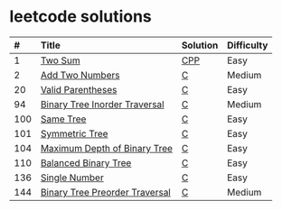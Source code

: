 # leetcode solutions

| # | Title | Solution | Difficulty |
| :------ | :------ | :------ | :----- |
| 1 | [Two Sum](https://leetcode.com/problems/two-sum/) | [CPP](./cc/TwoSum/two_sum.cc)  | Easy |
| 2 | [Add Two Numbers](https://leetcode.com/problems/add-two-numbers/) | [C](./c/AddTwoNumbers/add_two_numbers.c)  | Medium |
| 20 | [Valid Parentheses](https://leetcode.com/problems/valid-parentheses/) | [C](./c/ValidParentheses/valid_parentheses.c)  | Easy |
| 94 | [Binary Tree Inorder Traversal](https://leetcode.com/problems/binary-tree-inorder-traversal/) | [C](./c/BinaryTreeInorderTraversal/binary_tree_inorder_traversal.c)  | Medium |
| 100 | [Same Tree](https://leetcode.com/problems/same-tree/) | [C](./c/SameTree/same_tree.c)  | Easy |
| 101 | [Symmetric Tree](https://leetcode.com/problems/symmetric-tree/) | [C](./c/SymmetricTree/symmetric_tree.c)  | Easy |
| 104 | [Maximum Depth of Binary Tree](https://leetcode.com/problems/maximum-depth-of-binary-tree/) | [C](./c/MaximumDepthOfBinaryTree/max_depth.c)  | Easy |
| 110 | [Balanced Binary Tree](https://leetcode.com/problems/balanced-binary-tree/) | [C](./c/BalancedBinaryTree/balanced_binary_tree.c)  | Easy |
| 136 | [Single Number](https://leetcode.com/problems/single-number/) | [C](./c/SingleNumber/single_number.c)  | Easy |
| 144 | [Binary Tree Preorder Traversal](https://leetcode.com/problems/binary-tree-preorder-traversal/) | [C](./c/BinaryTreePreorderTraversal/binary_tree_preorder_traversal.c)  | Medium |